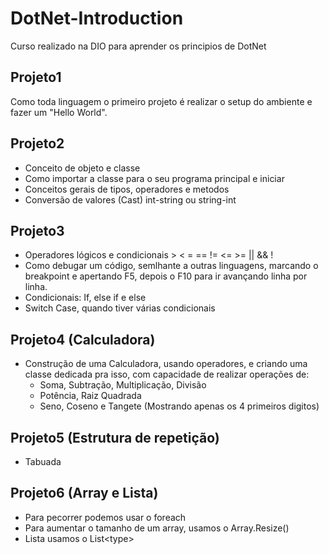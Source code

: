 # DotNet-Introduction
Curso realizado na DIO para aprender os principios de DotNet

## Projeto1
Como toda linguagem o primeiro projeto é realizar o setup do ambiente
e fazer um "Hello World".

## Projeto2
- Conceito de objeto e classe
- Como importar a classe para o seu programa principal e iniciar
- Conceitos gerais de tipos, operadores e metodos
- Conversão de valores (Cast) int-string ou string-int

## Projeto3
- Operadores lógicos e condicionais > < = == != <= >= || && !
- Como debugar um código, semlhante a outras linguagens, marcando o breakpoint e apertando F5, depois o F10 para ir avançando linha por linha.
- Condicionais: If, else if e else
- Switch Case, quando tiver várias condicionais

## Projeto4 (Calculadora)
- Construção de uma Calculadora, usando operadores, e criando uma classe dedicada pra isso, com capacidade de realizar operações de:
    - Soma, Subtração, Multiplicação, Divisão
    - Potência, Raiz Quadrada
    - Seno, Coseno e Tangete (Mostrando apenas os 4 primeiros digitos)

## Projeto5 (Estrutura de repetição)
- Tabuada

## Projeto6 (Array e Lista)
- Para pecorrer podemos usar o foreach
- Para aumentar o tamanho de um array, usamos o Array.Resize()
- Lista usamos o List\<type>